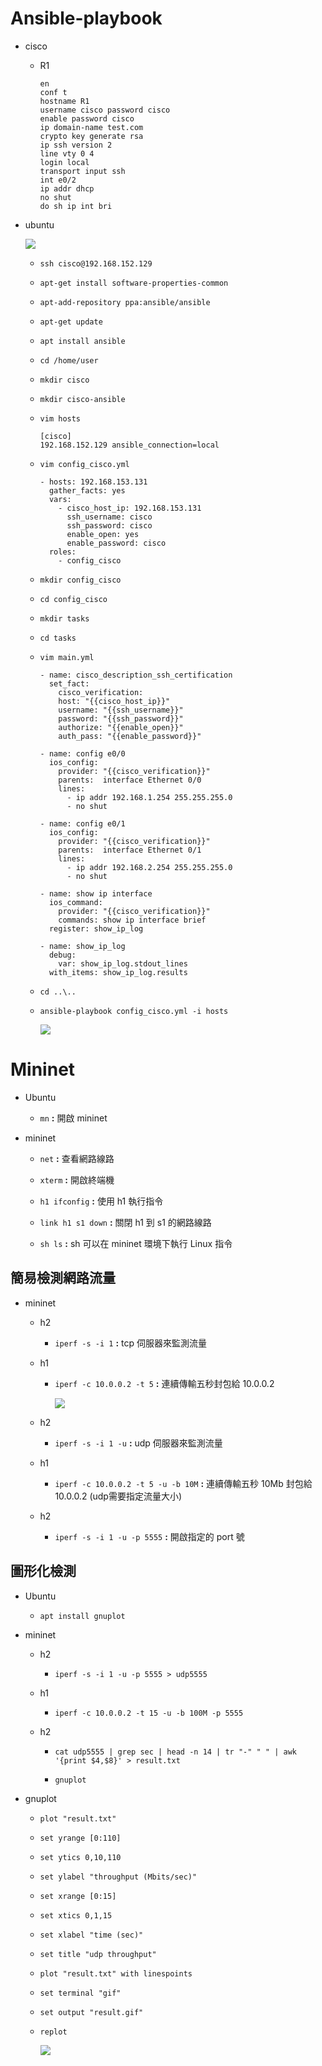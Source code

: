 # Ansible-playbook

- cisco

    - R1

        ```
        en
        conf t
        hostname R1
        username cisco password cisco
        enable password cisco
        ip domain-name test.com
        crypto key generate rsa
        ip ssh version 2   
        line vty 0 4    
        login local         
        transport input ssh 
        int e0/2
        ip addr dhcp
        no shut
        do sh ip int bri
        ```

- ubuntu

    ![](images/20210308/1.png)

    - `ssh cisco@192.168.152.129`

    - `apt-get install software-properties-common`

    - `apt-add-repository ppa:ansible/ansible`

    - `apt-get update`

    - `apt install ansible`

    - `cd /home/user`

    - `mkdir cisco`

    - `mkdir cisco-ansible`

    - `vim hosts`

        ```
        [cisco]
        192.168.152.129 ansible_connection=local
        ```

    - `vim config_cisco.yml`

        ```
        - hosts: 192.168.153.131
          gather_facts: yes
          vars:
            - cisco_host_ip: 192.168.153.131
              ssh_username: cisco
              ssh_password: cisco
              enable_open: yes
              enable_password: cisco
          roles:
            - config_cisco
        ```
    
    - `mkdir config_cisco`

    - `cd config_cisco`

    - `mkdir tasks`

    - `cd tasks`

    - `vim main.yml`

        ```
        - name: cisco_description_ssh_certification
          set_fact:
            cisco_verification:
            host: "{{cisco_host_ip}}"
            username: "{{ssh_username}}"
            password: "{{ssh_password}}"
            authorize: "{{enable_open}}"
            auth_pass: "{{enable_password}}"

        - name: config e0/0
          ios_config:
            provider: "{{cisco_verification}}"
            parents:  interface Ethernet 0/0     
            lines:
              - ip addr 192.168.1.254 255.255.255.0
              - no shut

        - name: config e0/1
          ios_config:
            provider: "{{cisco_verification}}"
            parents:  interface Ethernet 0/1     
            lines:
              - ip addr 192.168.2.254 255.255.255.0
              - no shut

        - name: show ip interface
          ios_command:
            provider: "{{cisco_verification}}"
            commands: show ip interface brief
          register: show_ip_log

        - name: show_ip_log
          debug:
            var: show_ip_log.stdout_lines
          with_items: show_ip_log.results
        ```

    - `cd ..\..`

    - `ansible-playbook config_cisco.yml -i hosts`

        ![](images/20210308/2.png)

# Mininet

- Ubuntu

    - `mn` **:** 開啟 mininet

- mininet

    - `net` **:** 查看網路線路

    - `xterm` **:** 開啟終端機

    - `h1 ifconfig` **:** 使用 h1 執行指令

    - `link h1 s1 down` **:** 關閉 h1 到 s1 的網路線路

    - `sh ls` **:** sh 可以在 mininet 環境下執行 Linux 指令

## 簡易檢測網路流量

- mininet

    - h2

        - `iperf -s -i 1` **:** tcp 伺服器來監測流量

    - h1

        - `iperf -c 10.0.0.2 -t 5` **:** 連續傳輸五秒封包給 10.0.0.2

            ![](images/20210308/3.png)

    - h2

        - `iperf -s -i 1 -u` **:** udp 伺服器來監測流量

    - h1

        - `iperf -c 10.0.0.2 -t 5 -u -b 10M` **:** 連續傳輸五秒 10Mb 封包給 10.0.0.2 (udp需要指定流量大小)

    - h2

        - `iperf -s -i 1 -u -p 5555` **:** 開啟指定的 port 號

## 圖形化檢測

- Ubuntu

    - `apt install gnuplot`

- mininet 

    - h2

        - `iperf -s -i 1 -u -p 5555 > udp5555`

    - h1 

        - `iperf -c 10.0.0.2 -t 15 -u -b 100M -p 5555`

    - h2

        - `cat udp5555 | grep sec | head -n 14 | tr "-" " " | awk '{print $4,$8}' > result.txt`

        - `gnuplot`

- gnuplot

    - `plot "result.txt"`

    - `set yrange [0:110]`
    
    - `set ytics 0,10,110`

    - `set ylabel "throughput (Mbits/sec)"`

    - `set xrange [0:15]`

    - `set xtics 0,1,15`

    - `set xlabel "time (sec)"`

    - `set title "udp throughput"`

    - `plot "result.txt" with linespoints`

    - `set terminal "gif"`

    - `set output "result.gif"`

    - `replot`

        ![](images/20210308/4.png)